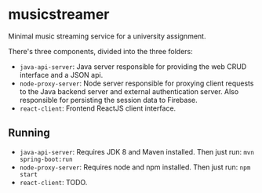 # musicstreamer
Minimal music streaming service for a university assignment.

There's three components, divided into the three folders:
- `java-api-server`: Java server responsible for providing the web CRUD interface and a JSON api.
- `node-proxy-server`: Node server responsible for proxying client requests to the Java backend server and external authentication server. Also responsible for persisting the session data to Firebase.
- `react-client`: Frontend ReactJS client interface.

## Running
- `java-api-server`: Requires JDK 8 and Maven installed. Then just run: `mvn spring-boot:run`
- `node-proxy-server`: Requires node and npm installed. Then just run: `npm start`
- `react-client`: TODO.
